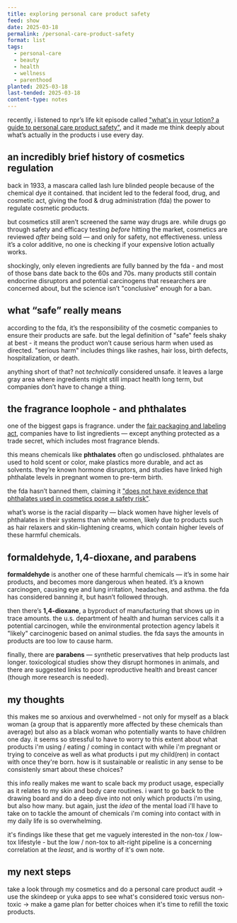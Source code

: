 ```yaml
---
title: exploring personal care product safety
feed: show
date: 2025-03-18
permalink: /personal-care-product-safety
format: list
tags:
  - personal-care
  - beauty
  - health
  - wellness
  - parenthood
planted: 2025-03-18
last-tended: 2025-03-18
content-type: notes
---
```



recently, i listened to npr’s life kit episode called ["what's in your lotion? a guide to personal care product safety"](https://open.spotify.com/episode/62xReOF8kT5ShTzon8ysqE?si=DnxPKVGATFuClXEOIC1oaw&context=spotify%3Ashow%3A5J0xAfsLX7bEYzGxOin4Sd), and it made me think deeply about what’s actually in the products i use every day.

## an incredibly brief history of cosmetics regulation

back in 1933, a mascara called lash lure blinded people because of the chemical dye it contained. that incident led to the federal food, drug, and cosmetic act, giving the food & drug administration (fda) the power to regulate cosmetic products.  

but cosmetics still aren’t screened the same way drugs are. while drugs go through safety and efficacy testing *before* hitting the market, cosmetics are reviewed *after* being sold — and only for safety, not effectiveness. unless it’s a color additive, no one is checking if your expensive lotion actually works.

shockingly, only eleven ingredients are fully banned by the fda - and most of those bans date back to the 60s and 70s. many products still contain endocrine disruptors and potential carcinogens that researchers are concerned about, but the science isn’t "conclusive" enough for a ban.

## what “safe” really means

according to the fda, it’s the responsibility of the cosmetic companies to ensure their products are safe. but the legal definition of "safe" feels shaky at best - it means the product won’t cause serious harm when used as directed. "serious harm" includes things like rashes, hair loss, birth defects, hospitalization, or death.  

anything short of that? not *technically* considered unsafe. it leaves a large gray area where ingredients might still impact health long term, but companies don’t have to change a thing.

## the fragrance loophole - and phthalates

one of the biggest gaps is fragrance. under the [fair packaging and labeling act](https://www.ftc.gov/legal-library/browse/rules/fair-packaging-labeling-act-regulations-under-section-4-fair-packaging-labeling-act), companies have to list ingredients — except anything protected as a trade secret, which includes most fragrance blends.

this means chemicals like **phthalates** often go undisclosed. phthalates are used to hold scent or color, make plastics more durable, and act as solvents. they’re known hormone disruptors, and studies have linked high phthalate levels in pregnant women to pre-term birth. 

the fda hasn’t banned them, claiming it ["does not have evidence that phthalates used in cosmetics pose a safety risk"](https://www.fda.gov/cosmetics/cosmetic-ingredients/phthalates-cosmetics).  

what’s worse is the racial disparity — black women have higher levels of phthalates in their systems than white women, likely due to products such as hair relaxers and skin-lightening creams, which contain higher levels of these harmful chemicals.

## formaldehyde, 1,4-dioxane, and parabens

**formaldehyde** is another one of these harmful chemicals — it’s in some hair products, and becomes more dangerous when heated. it’s a known carcinogen, causing eye and lung irritation, headaches, and asthma. the fda has considered banning it, but hasn’t followed through.

then there’s **1,4-dioxane**, a byproduct of manufacturing that shows up in trace amounts. the u.s. department of health and human services calls it a potential carcinogen, while the environmental protection agency labels it "likely" carcinogenic based on animal studies. the fda says the amounts in products are too low to cause harm.

finally, there are **parabens** — synthetic preservatives that help products last longer. toxicological studies show they disrupt hormones in animals, and there are suggested links to poor reproductive health and breast cancer (though more research is needed).

## my thoughts

this makes me so anxious and overwhelmed - not only for myself as a black woman (a group that is apparently more affected by these chemicals than average) but also as a black woman who potentially wants to have children one day. it seems so stressful to have to worry to this extent about what products i'm using / eating / coming in contact with while i'm pregnant or trying to conceive as well as what products i put my child(ren) in contact with once they're born. how is it sustainable or realistic in any sense to be consistenly smart about these choices?

this info really makes me want to scale back my product usage, especially as it relates to my skin and body care routines. i want to go back to the drawing board and do a deep dive into not only which products i'm using, but also how many. but again, just the *idea* of the mental load i'll have to take on to tackle the amount of chemicals i'm coming into contact with in my daily life is so overwhelming.

 it's findings like these that get me vaguely interested in the non-tox / low-tox lifestyle - but the low / non-tox to alt-right pipeline is a concerning correlation at the *least*, and is worthy of it's own note.

## my next steps

take a look through my cosmetics and do a personal care product audit → use the skindeep or yuka apps to see what's considered toxic versus non-toxic → make a game plan for better choices when it's time to refill the toxic products.